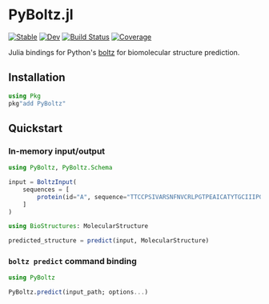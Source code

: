 # PyBoltz.jl

[![Stable](https://img.shields.io/badge/docs-stable-blue.svg)](https://MurrellGroup.github.io/PyBoltz.jl/stable/)
[![Dev](https://img.shields.io/badge/docs-dev-blue.svg)](https://MurrellGroup.github.io/PyBoltz.jl/dev/)
[![Build Status](https://github.com/MurrellGroup/PyBoltz.jl/actions/workflows/CI.yml/badge.svg?branch=main)](https://github.com/MurrellGroup/PyBoltz.jl/actions/workflows/CI.yml?query=branch%3Amain)
[![Coverage](https://codecov.io/gh/MurrellGroup/PyBoltz.jl/branch/main/graph/badge.svg)](https://codecov.io/gh/MurrellGroup/PyBoltz.jl)

Julia bindings for Python's [boltz](https://github.com/jwohlwend/boltz) for biomolecular structure prediction.

## Installation

```julia
using Pkg
pkg"add PyBoltz"
```

## Quickstart

### In-memory input/output

```julia
using PyBoltz, PyBoltz.Schema

input = BoltzInput(
    sequences = [
        protein(id="A", sequence="TTCCPSIVARSNFNVCRLPGTPEAICATYTGCIIIPGATCPGDYAN", msa="empty"),
    ]
)

using BioStructures: MolecularStructure

predicted_structure = predict(input, MolecularStructure)
```

### `boltz predict` command binding

```julia
using PyBoltz

PyBoltz.predict(input_path; options...)
```
